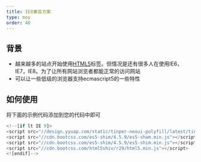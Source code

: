 ```yaml
---
title: IE8兼容方案
type: moy
order: 40
---
```



## 背景


- 越来越多的站点开始使用[HTML5](http://baike.baidu.com/item/HTML5)标签。但情况是还有很多人在使用IE6，IE7，IE8。为了让所有网站浏览者都能正常的访问网站
- 可以让一些低级的浏览器支持ecmascript5的一些特性



## 如何使用

将下面的示例代码添加到您的代码中即可

```javascript
<!--[if lt IE 9]>
<script src="//design.yyuap.com/static/tinper-neoui-polyfill/latest/tinper-neoui-polyfill.min.js"></script>
<script src="//cdn.bootcss.com/es5-shim/4.5.9/es5-sham.min.js"></script>
<script src="//cdn.bootcss.com/es5-shim/4.5.9/es5-shim.min.js"></script>
<script src="//cdn.bootcss.com/html5shiv/r29/html5.min.js"></script>
<![endif]-->
```

